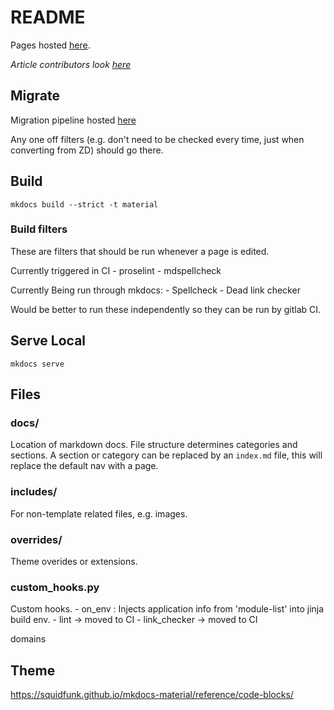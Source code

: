 # README

Pages hosted [here](nesi.github.io/support-docs-concept/).

*Article contributors look [here](https://github.com/nesi/support-docs-concept/blob/main/SPECIFICATION.md)*

## Migrate

Migration pipeline hosted [here](https://git.hpcf.nesi.org.nz/cwal219/migratedocs)

Any one off filters (e.g. don't need to be checked every time, just when converting from ZD) should go there.

## Build

`mkdocs build --strict -t material`

### Build filters

These are filters that should be run whenever a page is edited.

Currently triggered in CI
    - proselint
    - mdspellcheck

Currently Being run through mkdocs:
    - Spellcheck
    - Dead link checker

Would be better to run these independently so they can be run by gitlab CI.

## Serve Local

`mkdocs serve`

## Files

### docs/

Location of markdown docs.
File structure determines categories and sections.
A section or category can be replaced by an `index.md` file, this will replace the default nav with a page.

### includes/

For non-template related files, e.g. images.

### overrides/

Theme overides or extensions.

### custom_hooks.py

Custom hooks.
    - on_env : Injects application info from 'module-list' into jinja build env.
    - lint -> moved to CI
    - link_checker -> moved to CI

domains

## Theme

https://squidfunk.github.io/mkdocs-material/reference/code-blocks/
